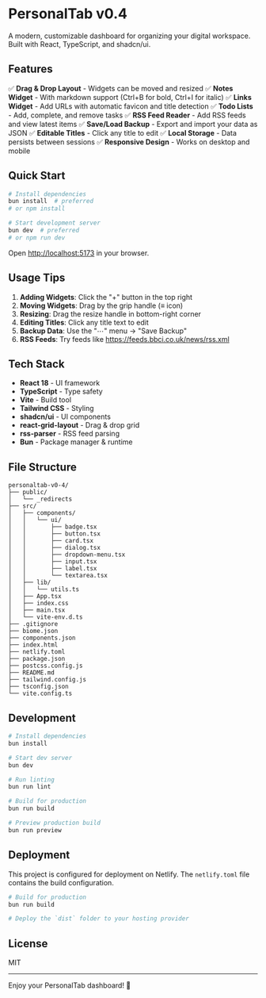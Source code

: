 # PersonalTab v0.4

A modern, customizable dashboard for organizing your digital workspace. Built with React, TypeScript, and shadcn/ui.

## Features

✅ **Drag & Drop Layout** - Widgets can be moved and resized
✅ **Notes Widget** - With markdown support (Ctrl+B for bold, Ctrl+I for italic)
✅ **Links Widget** - Add URLs with automatic favicon and title detection
✅ **Todo Lists** - Add, complete, and remove tasks
✅ **RSS Feed Reader** - Add RSS feeds and view latest items
✅ **Save/Load Backup** - Export and import your data as JSON
✅ **Editable Titles** - Click any title to edit
✅ **Local Storage** - Data persists between sessions
✅ **Responsive Design** - Works on desktop and mobile

## Quick Start

```bash
# Install dependencies
bun install  # preferred
# or npm install

# Start development server
bun dev  # preferred
# or npm run dev
```

Open [http://localhost:5173](http://localhost:5173) in your browser.

## Usage Tips

1. **Adding Widgets**: Click the "+" button in the top right
2. **Moving Widgets**: Drag by the grip handle (≡ icon)
3. **Resizing**: Drag the resize handle in bottom-right corner
4. **Editing Titles**: Click any title text to edit
5. **Backup Data**: Use the "⋯" menu → "Save Backup"
6. **RSS Feeds**: Try feeds like https://feeds.bbci.co.uk/news/rss.xml

## Tech Stack

- **React 18** - UI framework
- **TypeScript** - Type safety
- **Vite** - Build tool
- **Tailwind CSS** - Styling
- **shadcn/ui** - UI components
- **react-grid-layout** - Drag & drop grid
- **rss-parser** - RSS feed parsing
- **Bun** - Package manager & runtime

## File Structure

```
personaltab-v0-4/
├── public/
│   └── _redirects
├── src/
│   ├── components/
│   │   └── ui/
│   │       ├── badge.tsx
│   │       ├── button.tsx
│   │       ├── card.tsx
│   │       ├── dialog.tsx
│   │       ├── dropdown-menu.tsx
│   │       ├── input.tsx
│   │       ├── label.tsx
│   │       └── textarea.tsx
│   ├── lib/
│   │   └── utils.ts
│   ├── App.tsx
│   ├── index.css
│   ├── main.tsx
│   └── vite-env.d.ts
├── .gitignore
├── biome.json
├── components.json
├── index.html
├── netlify.toml
├── package.json
├── postcss.config.js
├── README.md
├── tailwind.config.js
├── tsconfig.json
└── vite.config.ts
```

## Development

```bash
# Install dependencies
bun install

# Start dev server
bun dev

# Run linting
bun run lint

# Build for production
bun run build

# Preview production build
bun run preview
```

## Deployment

This project is configured for deployment on Netlify. The `netlify.toml` file contains the build configuration.

```bash
# Build for production
bun run build

# Deploy the `dist` folder to your hosting provider
```

## License

MIT

---

Enjoy your PersonalTab dashboard! 🎉
